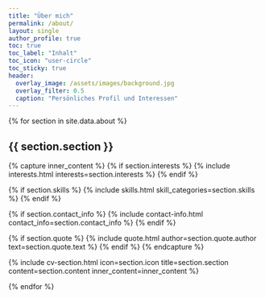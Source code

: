 ```yaml
---
title: "Über mich"
permalink: /about/
layout: single
author_profile: true
toc: true
toc_label: "Inhalt"
toc_icon: "user-circle"
toc_sticky: true
header:
  overlay_image: /assets/images/background.jpg
  overlay_filter: 0.5
  caption: "Persönliches Profil und Interessen"
---
```


<style>
/* Stelle sicher, dass die Anker-Links korrekt funktionieren */
.section-anchor {
  display: block;
  position: relative;
  top: -100px;
  visibility: hidden;
}
</style>

{% for section in site.data.about %}
<span id="{{ section.section | slugify }}" class="section-anchor"></span>
## <i class="fas fa-{{ section.icon }}"></i> {{ section.section }}

{% capture inner_content %}
  {% if section.interests %}
    {% include interests.html interests=section.interests %}
  {% endif %}

  {% if section.skills %}
    {% include skills.html skill_categories=section.skills %}
  {% endif %}

  {% if section.contact_info %}
    {% include contact-info.html contact_info=section.contact_info %}
  {% endif %}

  {% if section.quote %}
    {% include quote.html author=section.quote.author text=section.quote.text %}
  {% endif %}
{% endcapture %}

{% include cv-section.html 
  icon=section.icon 
  title=section.section 
  content=section.content 
  inner_content=inner_content %}

{% endfor %} 